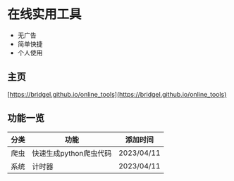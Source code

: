 # 在线实用工具

- 无广告
- 简单快捷
- 个人使用

## 主页

[https://bridgel.github.io/online_tools](https://bridgel.github.io/online_tools)

## 功能一览

分类|功能|添加时间
-|-|-
爬虫|快速生成python爬虫代码|2023/04/11
系统|计时器|2023/04/11


